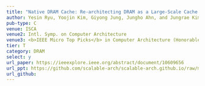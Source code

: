 ```yaml
---
title: "Native DRAM Cache: Re-architecting DRAM as a Large-Scale Cache for Data Centers"
author: Yesin Ryu, Yoojin Kim, Giyong Jung, Jungho Ahn, and Jungrae Kim
pub-type: C
venue: ISCA
venue2: Intl. Symp. on Computer Architecture
venue3: <b>IEEE Micro Top Picks</b> in Computer Architecture (Honorable Mention), acceptance rate = 19.6%, July 2024
tier: T
category: DRAM
select: y
url_paper: https://ieeexplore.ieee.org/abstract/document/10609656
url_ppt: https://github.com/scalable-arch/scalable-arch.github.io/raw/main/assets/materials/2024-ISCA-NDC(slides).pptx
url_github:
---
```

